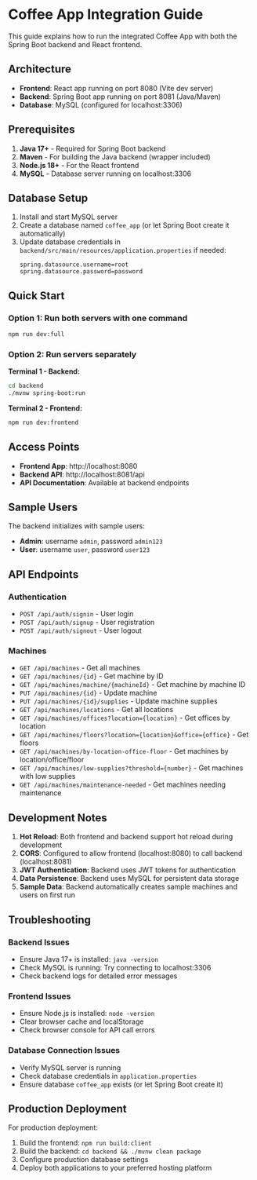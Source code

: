 # Coffee App Integration Guide

This guide explains how to run the integrated Coffee App with both the Spring Boot backend and React frontend.

## Architecture

- **Frontend**: React app running on port 8080 (Vite dev server)
- **Backend**: Spring Boot app running on port 8081 (Java/Maven)
- **Database**: MySQL (configured for localhost:3306)

## Prerequisites

1. **Java 17+** - Required for Spring Boot backend
2. **Maven** - For building the Java backend (wrapper included)
3. **Node.js 18+** - For the React frontend
4. **MySQL** - Database server running on localhost:3306

## Database Setup

1. Install and start MySQL server
2. Create a database named `coffee_app` (or let Spring Boot create it automatically)
3. Update database credentials in `backend/src/main/resources/application.properties` if needed:
   ```properties
   spring.datasource.username=root
   spring.datasource.password=password
   ```

## Quick Start

### Option 1: Run both servers with one command

```bash
npm run dev:full
```

### Option 2: Run servers separately

**Terminal 1 - Backend:**

```bash
cd backend
./mvnw spring-boot:run
```

**Terminal 2 - Frontend:**

```bash
npm run dev:frontend
```

## Access Points

- **Frontend App**: http://localhost:8080
- **Backend API**: http://localhost:8081/api
- **API Documentation**: Available at backend endpoints

## Sample Users

The backend initializes with sample users:

- **Admin**: username `admin`, password `admin123`
- **User**: username `user`, password `user123`

## API Endpoints

### Authentication

- `POST /api/auth/signin` - User login
- `POST /api/auth/signup` - User registration
- `POST /api/auth/signout` - User logout

### Machines

- `GET /api/machines` - Get all machines
- `GET /api/machines/{id}` - Get machine by ID
- `GET /api/machines/machine/{machineId}` - Get machine by machine ID
- `PUT /api/machines/{id}` - Update machine
- `PUT /api/machines/{id}/supplies` - Update machine supplies
- `GET /api/machines/locations` - Get all locations
- `GET /api/machines/offices?location={location}` - Get offices by location
- `GET /api/machines/floors?location={location}&office={office}` - Get floors
- `GET /api/machines/by-location-office-floor` - Get machines by location/office/floor
- `GET /api/machines/low-supplies?threshold={number}` - Get machines with low supplies
- `GET /api/machines/maintenance-needed` - Get machines needing maintenance

## Development Notes

1. **Hot Reload**: Both frontend and backend support hot reload during development
2. **CORS**: Configured to allow frontend (localhost:8080) to call backend (localhost:8081)
3. **JWT Authentication**: Backend uses JWT tokens for authentication
4. **Data Persistence**: Backend uses MySQL for persistent data storage
5. **Sample Data**: Backend automatically creates sample machines and users on first run

## Troubleshooting

### Backend Issues

- Ensure Java 17+ is installed: `java -version`
- Check MySQL is running: Try connecting to localhost:3306
- Check backend logs for detailed error messages

### Frontend Issues

- Ensure Node.js is installed: `node -version`
- Clear browser cache and localStorage
- Check browser console for API call errors

### Database Connection Issues

- Verify MySQL server is running
- Check database credentials in `application.properties`
- Ensure database `coffee_app` exists (or let Spring Boot create it)

## Production Deployment

For production deployment:

1. Build the frontend: `npm run build:client`
2. Build the backend: `cd backend && ./mvnw clean package`
3. Configure production database settings
4. Deploy both applications to your preferred hosting platform
